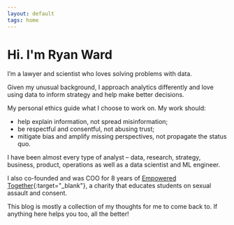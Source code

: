 ```yaml
---
layout: default
tags: home
---
```


# Hi. I'm Ryan Ward

I’m a lawyer and scientist who loves solving problems with data.

Given my unusual background, I approach analytics differently and love
using data to inform strategy and help make better decisions.

My personal ethics guide what I choose to work on. My work should:

- help explain information, not spread misinformation;
- be respectful and consentful, not abusing trust;
- mitigate bias and amplify missing perspectives, not propagate the status quo.

I have been almost every type of analyst – data, research, strategy, business, product, operations as well as a data scientist and ML engineer.

I also co-founded and was COO for 8 years of [Empowered Together](https://empoweredtogether.com.au){:target="\_blank"}, a charity that
educates students on sexual assault and consent.

This blog is mostly a collection of my thoughts for me to come back to. If anything here helps you
too, all the better!
